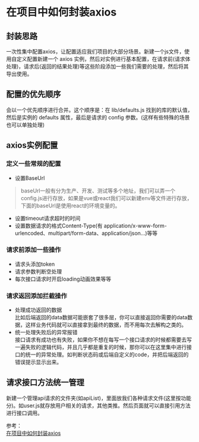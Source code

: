 # 在项目中如何封装axios
## 封装思路
一次性集中配置axios，让配置适应我们项目的大部分场景。新建一个js文件，使用自定义配置新建一个 axios 实例，然后对实例进行基本配置，在请求前(请求体处理)，请求后(返回的结果处理)等这些阶段添加一些我们需要的处理，然后将其导出使用。
## 配置的优先顺序
会以一个优先顺序进行合并。这个顺序是：在 lib/defaults.js 找到的库的默认值，然后是实例的 defaults 属性，最后是请求的 config 参数。(这样有些特殊的场景也可以单独处理)
## axios实例配置
### 定义一些常规的配置
- 设置BaseUrl
> baseUrl一般有分为生产、开发、测试等多个地址，我们可以弄一个config.js进行存放，如果是vue或react我们可以新建env等文件进行存放，下面的baseUrl是使用react的环境变量的。
- 设置timeout请求超时的时间
- 设置数据请求的格式Content-Type(有 application/x-www-form-urlencoded、multipart/form-data、application/json...)等等
### 请求前添加一些操作
- 请求头添加token
- 请求参数判断空处理
- 每次接口请求时开启loading动画效果等等
### 请求返回添加拦截操作
-  处理成功返回的数据  
比如后端返回的data数据可能嵌套了很多层，你可以直接返回你需要的data数据，这样业务代码就可以直接拿到最终的数据，而不用每次去解构之类的。
- 统一处理失败后的异常报错  
接口请求有成功也有失败，如果你不想在每写一个接口请求的时候都需要去写一遍失败的逻辑代码，并且几乎都是重复的时候，那你可以在这里集中进行接口的统一的异常处理。如判断状态码或后端自定义的code，并把后端返回的错误提示显示出来。
## 请求接口方法统一管理
新建一个管理api请求的文件夹(如apiList)，里面放我们各种请求文件(这里按功能分)。如user.js就存放用户相关的请求，其他类推。然后页面就可以直接引用方法进行接口调用。

参考：  
[在项目中如何封装axios](https://juejin.cn/post/7009629858993012743)
